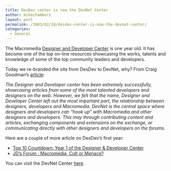 ```yaml
---
title: DesDev center is now the DevNet Center
author: mikechambers
layout: post
permalink: /2003/02/10/desdev-center-is-now-the-devnet-center/
categories:
  - General
---
```



The Macromedia [Designer and Developer Center][1] is one year old. It has become one of the top on-line resources showcasing the works, talents and knowledge of some of the top community leaders and developers.

Today we re-branded the site from DesDev to DevNet, why? From Craig Goodman&#8217;s [article][2]:

*The Designer and Developer center has been extremely successfully, showcasing articles from some of the most talented developers and designers on the web. However, we felt that the name, Designer and Developer Center left out the most important part, the relationship between designers, developers and Macromedia. DevNet is the central space where designers and developers can &#8220;hook up&#8221; with Macromedia and other designers and developers. This may through contributing content and articles, exchanging components and extensions on the exchange, or communicating directly with other designers and developers on the forums.*

Here are a couple of more article on DesDev&#8217;s first year:

*   [Top 10 Countdown: Year 1 of the Designer & Developer Center][2]
*   [JD&#8217;s Forum : Macromedia, Cult or Menace?][3]

You can visit the DevNet Center [here][1].

 [1]: http://www.macromedia.com/devnet/
 [2]: http://www.macromedia.com/desdev/mmwebsite/articles/devnet_top10.html
 [3]: http://www.macromedia.com/desdev/jd_forum/